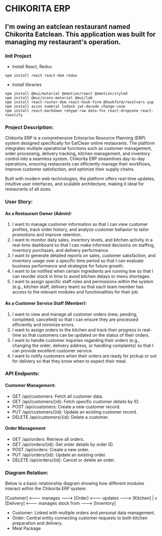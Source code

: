 # CHIKORITA ERP

## I'm owing an eatclean restaurant named Chikorita Eatclean. This application was built for managing my restaurant's operation.

### Init Project

- Install React, Redux

```
npm install react react-dom redux
```

- Install libraries

```
npm install @mui/material @emotion/react @emotion/styled
npm install @mui/icons-material @mui/lab
npm install react-router-dom react-hook-form @hookform/resolvers yup
npm install axios numeral lodash jwt-decode change-case
npm install react-markdown rehype-raw date-fns react-dropzone react-toastify
```

### Project Description:

Chikorita ERP is a comprehensive Enterprise Resource Planning (ERP) system designed specifically for EatClean online restaurants. The platform integrates multiple operational functions such as customer management, order processing, delivery tracking, kitchen management, and inventory control into a seamless system. Chikorita ERP streamlines day-to-day operations, ensuring restaurants can efficiently manage their workflows, improve customer satisfaction, and optimize their supply chains.

Built with modern web technologies, the platform offers real-time updates, intuitive user interfaces, and scalable architecture, making it ideal for restaurants of all sizes.

### User Story:

#### As a Restaurant Owner (Admin):

1. I want to manage customer information so that I can view customer profiles, track order history, and analyze customer behavior to tailor promotions and improve retention.
2. I want to monitor daily sales, inventory levels, and kitchen activity in a real-time dashboard so that I can make informed decisions on staffing, inventory purchases, and delivery performance.
3. I want to generate detailed reports on sales, customer satisfaction, and inventory usage over a specific time period so that I can evaluate business performance and strategize for future growth.
4. I want to be notified when certain ingredients are running low so that I can reorder stock in time to avoid kitchen delays or menu shortages.
5. I want to assign specific staff roles and permissions within the system (e.g., kitchen staff, delivery team) so that each team member has access to the relevant modules and functionalities for their job.

#### As a Customer Service Staff (Member):

1. I want to view and manage all customer orders (new, pending, completed, cancelled) so that I can ensure they are processed efficiently and minimize errors.
2. I want to assign orders to the kitchen and track their progress in real-time so that customers can be updated on the status of their orders.
3. I want to handle customer inquiries regarding their orders (e.g., changing the order, delivery address, or handling complaints) so that I can provide excellent customer service.
4. I want to notify customers when their orders are ready for pickup or out for delivery so that they know when to expect their meal.

### API Endponts:

#### Customer Management:

- GET /api/customers: Fetch all customer data.
- GET /api/customers/{id}: Fetch specific customer details by ID.
- POST /api/customers: Create a new customer record.
- PUT /api/customers/{id}: Update an existing customer record.
- DELETE /api/customers/{id}: Delete a customer.

#### Order Management

- GET /api/orders: Retrieve all orders.
- GET /api/orders/{id}: Get order details by order ID.
- POST /api/orders: Create a new order.
- PUT /api/orders/{id}: Update an existing order.
- DELETE /api/orders/{id}: Cancel or delete an order.

### Diagram Relation:

Below is a basic relationship diagram showing how different modules interact within the Chikorita ERP system:

[Customer] <--- manages ---> [Order] <--- updates ---> [Kitchen]
|
v
[Delivery] <--- manages stock from ---> [Inventory]

- Customer: Linked with multiple orders and personal data management.
- Order: Central entity connecting customer requests to both kitchen preparation and delivery.
- Meal Package
